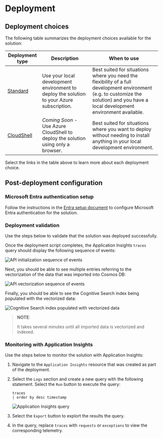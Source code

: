 # Deployment

## Deployment choices

The following table summarizes the deployment choices available for the solution:

 Deployment type | Description | When to use
--- | --- | ---
[Standard](./deployment-standard.md) | Use your local development environment to deploy the solution to your Azure subscription. | Best suited for situations where you need the flexibility of a full development environment (e.g. to customize the solution) and you have a local development environment available.
[CloudShell]() | *Coming Soon* - Use Azure CloudShell to deploy the solution using only a browser. | Best suited for situations where you want to deploy without needing to install anything in your local development environment. 

Select the links in the table above to learn more about each deployment choice.

## Post-deployment configuration

### Microsoft Entra authentication setup

Follow the instructions in the [Entra setup document](./authentication-setup-entra.md) to configure Microsoft Entra authentication for the solution.

### Deployment validation

Use the steps below to validate that the solution was deployed successfully.

Once the deployment script completes, the Application Insights `traces` query should display the following sequence of events:

![API initialization sequence of events](../media/initialization-trace.png)

Next, you should be able to see multiple entries referring to the vectorization of the data that was imported into Cosmos DB:

![API vectorization sequence of events](../media/initialization-embedding.png)

Finally, you should be able to see the Cognitive Search index being populated with the vectorized data:

![Cognitive Search index populated with vectorized data](../media/initialization-vector-index.png)

>**NOTE**:
>
>It takes several minutes until all imported data is vectorized and indexed.

### Monitoring with Application Insights

Use the steps below to monitor the solution with Application Insights:

1. Navigate to the `Application Insights` resource that was created as part of the deployment.

2. Select the `Logs` section and create a new query with the following statement. Select the `Run` button to execute the query:

    ```kql
    traces
    | order by desc timestamp
    ```

    ![Application Insights query](../media/monitoring-traces.png)

3. Select the `Export` button to explort the results the query.

4. In the query, replace `traces` with `requests` or `exceptions` to view the corresponding telemetry.